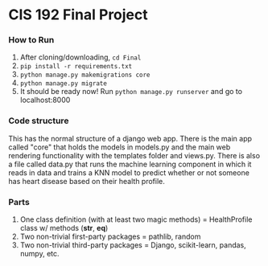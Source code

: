 # CIS 192 Final Project

### How to Run
1. After cloning/downloading, `cd Final`
2. `pip install -r requirements.txt`
3. `python manage.py makemigrations core`
4. `python manage.py migrate`
5. It should be ready now! Run `python manage.py runserver` and go to localhost:8000

### Code structure
This has the normal structure of a django web app. There is the main app called "core" that holds the models in models.py and the main web rendering functionality with the templates folder and views.py. There is also a file called data.py that runs the machine learning component in which it reads in data and trains a KNN model to predict whether or not someone has heart disease based on their health profile.

### Parts
1. One class definition (with at least two magic methods) = HealthProfile class w/ methods (__str__, __eq__)
2. Two non-trivial first-party packages = pathlib, random
3. Two non-trivial third-party packages = Django, scikit-learn, pandas, numpy, etc.
